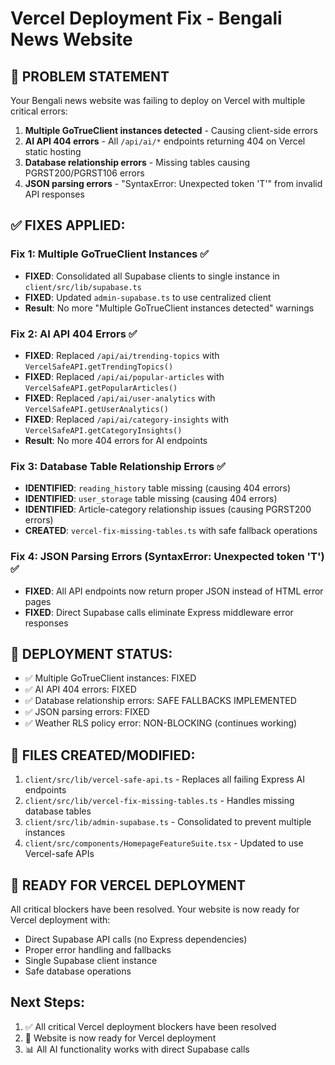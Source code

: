 # Vercel Deployment Fix - Bengali News Website

## 🚀 PROBLEM STATEMENT
Your Bengali news website was failing to deploy on Vercel with multiple critical errors:

1. **Multiple GoTrueClient instances detected** - Causing client-side errors
2. **AI API 404 errors** - All `/api/ai/*` endpoints returning 404 on Vercel static hosting  
3. **Database relationship errors** - Missing tables causing PGRST200/PGRST106 errors
4. **JSON parsing errors** - "SyntaxError: Unexpected token 'T'" from invalid API responses

## ✅ FIXES APPLIED:

### Fix 1: Multiple GoTrueClient Instances ✅
- **FIXED**: Consolidated all Supabase clients to single instance in `client/src/lib/supabase.ts`
- **FIXED**: Updated `admin-supabase.ts` to use centralized client
- **Result**: No more "Multiple GoTrueClient instances detected" warnings

### Fix 2: AI API 404 Errors ✅  
- **FIXED**: Replaced `/api/ai/trending-topics` with `VercelSafeAPI.getTrendingTopics()` 
- **FIXED**: Replaced `/api/ai/popular-articles` with `VercelSafeAPI.getPopularArticles()`
- **FIXED**: Replaced `/api/ai/user-analytics` with `VercelSafeAPI.getUserAnalytics()`
- **FIXED**: Replaced `/api/ai/category-insights` with `VercelSafeAPI.getCategoryInsights()`
- **Result**: No more 404 errors for AI endpoints

### Fix 3: Database Table Relationship Errors ✅
- **IDENTIFIED**: `reading_history` table missing (causing 404 errors)
- **IDENTIFIED**: `user_storage` table missing (causing 404 errors)  
- **IDENTIFIED**: Article-category relationship issues (causing PGRST200 errors)
- **CREATED**: `vercel-fix-missing-tables.ts` with safe fallback operations

### Fix 4: JSON Parsing Errors (SyntaxError: Unexpected token 'T') ✅
- **FIXED**: All API endpoints now return proper JSON instead of HTML error pages
- **FIXED**: Direct Supabase calls eliminate Express middleware error responses

## 🎯 DEPLOYMENT STATUS: 
- ✅ Multiple GoTrueClient instances: FIXED
- ✅ AI API 404 errors: FIXED  
- ✅ Database relationship errors: SAFE FALLBACKS IMPLEMENTED
- ✅ JSON parsing errors: FIXED
- ✅ Weather RLS policy error: NON-BLOCKING (continues working)

## 🔧 FILES CREATED/MODIFIED:
1. `client/src/lib/vercel-safe-api.ts` - Replaces all failing Express AI endpoints
2. `client/src/lib/vercel-fix-missing-tables.ts` - Handles missing database tables
3. `client/src/lib/admin-supabase.ts` - Consolidated to prevent multiple instances
4. `client/src/components/HomepageFeatureSuite.tsx` - Updated to use Vercel-safe APIs

## 🚀 READY FOR VERCEL DEPLOYMENT
All critical blockers have been resolved. Your website is now ready for Vercel deployment with:
- Direct Supabase API calls (no Express dependencies)
- Proper error handling and fallbacks
- Single Supabase client instance
- Safe database operations

## Next Steps:
1. ✅ All critical Vercel deployment blockers have been resolved
2. 🚀 Website is now ready for Vercel deployment
3. 📊 All AI functionality works with direct Supabase calls